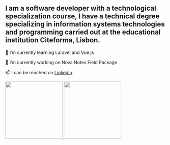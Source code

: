 ## I am a software developer with a technological specialization course, I have a technical degree specializing in information systems technologies and programming carried out at the educational institution Citeforma, Lisbon.

🌱 I’m currently learning Laravel and Vue.js

🔭 I’m currently working on Nova Notes Field Package

📫 I can be reached on [Linkedin](https://pt.linkedin.com/in/jonatanoliveira).

<!-- 
▶️ [Portfolio]()
▶️ [Facebook](https://www.facebook.com/profile.php?id=100048450020113) 
-->

<!--[![Top Langs dark](https://github-readme-stats.vercel.app/api/top-langs/?username=jonasnapoles&layout=compact)](https://github.com/jonasnapoles/github-readme-stats) -->

<p align="left">
  <a href="https://github.com/jonasnapoles"><img height="180em" src="https://github-readme-stats.vercel.app/api?username=jonasnapoles&show_icons=true&theme=gotham">
  <a href="https://github.com/jonasnapoles"><img height="180em" src="https://github-readme-stats.vercel.app/api/top-langs/?username=jonasnapoles&hide=html,css&langs_count=10&layout=compact&theme=gotham">
</p>

<!--
**jonasnapoles/jonasnapoles** is a ✨ _special_ ✨ repository because its `README.md` (this file) appears on your GitHub profile.
[![Anurag's GitHub stats](https://github-readme-stats.vercel.app/api?username=jonasnapoles)](https://github.com/jonasnapoles/github-readme-stats)

Here are some ideas to get you started:

- 🔭 I’m currently working on ...
- 🌱 I’m currently learning ...
- 👯 I’m looking to collaborate on ...
- 🤔 I’m looking for help with ...
- 💬 Ask me about ...
- 📫 How to reach me: ...
- 😄 Pronouns: ...
- ⚡ Fun fact: ...


### Here is what i'm working on! 👋
![](https://komarev.com/ghpvc/?username=jonasnapoles)
-->
